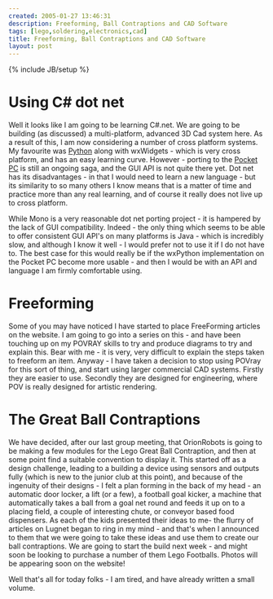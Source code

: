 ```yaml
---
created: 2005-01-27 13:46:31
description: Freeforming, Ball Contraptions and CAD Software
tags: [lego,soldering,electronics,cad]
title: Freeforming, Ball Contraptions and CAD Software
layout: post
---
```

{% include JB/setup %}

# Using C# dot net

Well it looks like I am going to be learning C#.net.  We are going to be building (as discussed) a multi-platform, advanced 3D Cad system here. As a result of this, I am now considering a number of cross platform systems. My favourite was [Python](/wiki/python) along with wxWidgets - which is very cross platform, and has an easy learning curve. However - porting to the
[Pocket PC](/wiki/pocket_pc) is still an ongoing saga, and the GUI API is not quite there yet. Dot net has its disadvantages - in that I would need to learn a new language - but its similarity to so many others I know means that is a matter of time and practice more than any real learning, and of course it really does not live up to cross platform. 

While Mono is a very reasonable dot net porting project - it is hampered by the lack of GUI compatibility. Indeed - the only thing which seems to be able to offer consistent GUI API's on many platforms is Java - which is incredibly slow, and although I know it well - I would prefer not to use it if I do not have to. The best case for this would really be if the wxPython implementation on the Pocket PC become more usable - and then I would be with an API and language I am firmly comfortable using.

# Freeforming

Some of you may have noticed I have started to place FreeForming articles on the website. I am going to go into a series on this - and have been touching up on my POVRAY skills to try and produce diagrams to try and explain this. Bear with me - it is very, very difficult to explain the steps taken to freeform an item. Anyway - I have taken a decision to stop using POVray for this sort of thing, and start using larger commercial CAD systems. Firstly they are easier to use. Secondly they are designed for engineering, where POV is really designed for artistic rendering.

# The Great Ball Contraptions

We have decided, after our last group meeting, that OrionRobots is going to be making a few modules for the Lego Great Ball Contraption, and then at some point find a suitable convention to display it. This started off as a design challenge, leading to a building a device using sensors and outputs fully (which is new to the junior club at this point), and because of the ingenuity of their designs - I felt a plan forming in the back of my head - an automatic door locker, a lift (or a few), a football goal kicker, a machine that automatically takes a ball from a goal net round and feeds it up on to a placing field, a couple of interesting chute, or conveyor based food dispensers. As each of the kids presented their ideas to me- the flurry of articles on Lugnet began to ring in my mind - and that's when I announced to them that we were going to take these ideas and use them to create our ball contraptions. We are going to start the build next week - and might soon be looking to purchase a number of them Lego Footballs. Photos will be appearing soon on the website!

Well that's all for today folks - I am tired, and have already written a small volume.
